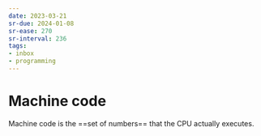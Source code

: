 ```yaml
---
date: 2023-03-21
sr-due: 2024-01-08
sr-ease: 270
sr-interval: 236
tags:
- inbox
- programming
---
```


# Machine code

Machine code is the ==set of numbers== that the CPU actually executes.
